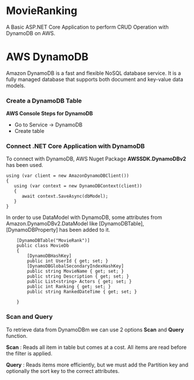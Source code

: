 # MovieRanking

A Basic ASP.NET Core Application to perform CRUD Operation with  DynamoDB on AWS.

# AWS DynamoDB

Amazon DynamoDB is a fast and flexible NoSQL database service. It is a fully managed database that supports both document and key-value data models.

### Create a DynamoDB Table


**AWS Console Steps for DynamoDB**

- Go to Service -> DynamoDB
- Create table


### Connect .NET Core Application with DynamoDB

To connect with DynamoDB, AWS Nuget Package **AWSSDK.DynamoDBv2** has been used. 

```
using (var client = new AmazonDynamoDBClient())
{
   using (var context = new DynamoDBContext(client))
   {
      await context.SaveAsync(dbModel);
   }
}
```

In order to use DataModel with DynamoDB, some attributes from Amazon.DynamoDBv2.DataModel like [DynamoDBTable], [DynamoDBProperty] has been added to it.

```
    [DynamoDBTable("MovieRank")]
    public class MovieDb
    {
        [DynamoDBHashKey]
        public int UserId { get; set; }
        [DynamoDBGlobalSecondaryIndexHashKey]
        public string MovieName { get; set; }
        public string Description { get; set; }
        public List<string> Actors { get; set; }
        public int Ranking { get; set; }
        public string RankedDateTime { get; set; }

    }
```

### Scan and Query

To retrieve data from DynamoDBm we can use 2 options **Scan** and **Query** function.

**Scan** : Reads all item in table but comes at a cost. All items are read before the filter is applied.

**Query** : Reads items more efficiently, but we must add the Partition key and optionally the sort key to the correct attributes.
